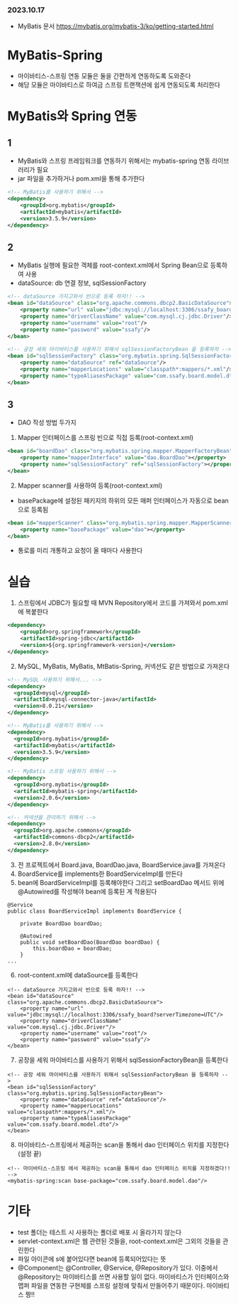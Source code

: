### 2023.10.17

- MyBatis 문서
https://mybatis.org/mybatis-3/ko/getting-started.html

# MyBatis-Spring
- 마이바티스-스프링 연동 모듈은 둘을 간편하게 연동하도록 도와준다
- 해당 모듈은 마이바티스로 하여금 스프링 트랜잭션에 쉽게 연동되도록 처리한다

# MyBatis와 Spring 연동
## 1
- MyBatis와 스프링 프레임워크를 연동하기 위해서는 mybatis-spring 연동 라이브러리가 필요
- jar 파일을 추가하거나 pom.xml을 통해 추가한다
```xml
<!-- MyBatis를 사용하기 위해서 -->
<dependency>
	<groupId>org.mybatis</groupId>
	<artifactId>mybatis</artifactId>
	<version>3.5.9</version>
</dependency>
```

## 2
- MyBatis 실행에 필요한 객체를 root-context.xml에서 Spring Bean으로 등록하여 사용
- dataSource: db 연결 정보, sqlSessionFactory
```xml
<!-- dataSource 가지고와서 빈으로 등록 하자!! -->
<bean id="dataSource" class="org.apache.commons.dbcp2.BasicDataSource">
	<property name="url" value="jdbc:mysql://localhost:3306/ssafy_board?serverTimezone=UTC"/>
	<property name="driverClassName" value="com.mysql.cj.jdbc.Driver"/>
	<property name="username" value="root"/>
	<property name="password" value="ssafy"/>
</bean>
	
<!-- 공장 세워 마이바티스를 사용하기 위해서 sqlSessionFactoryBean 을 등록하자 -->
<bean id="sqlSessionFactory" class="org.mybatis.spring.SqlSessionFactoryBean">
	<property name="dataSource" ref="dataSource"/>
	<property name="mapperLocations" value="classpath*:mappers/*.xml"/>
	<property name="typeAliasesPackage" value="com.ssafy.board.model.dto"/>
</bean>
```

## 3
- DAO 작성 방법 두가지
1. Mapper 인터페이스를 스프링 빈으로 직접 등록(root-context.xml)
```xml
<bean id="boardDao" class="org.mybatis.spring.mapper.MapperFactoryBean">
	<property name="mapperInterface" value="dao.BoardDao"></property>
	<property name="sqlSessionFactory" ref="sqlSessionFactory"></property>
</bean>
```
2. Mapper scanner를 사용하여 등록(root-context.xml)
- basePackage에 설정된 패키지의 하위의 모든 매퍼 인터페이스가 자동으로 bean으로 등록됨
```xml
<bean id="mapperScanner" class="org.mybatis.spring.mapper.MapperScannerConfigurer">
	<property name="basePackage" value="dao"></property>
</bean>
```

- 통로를 미리 개통하고 요청이 올 때마다 사용한다


# 실습
1. 스프링에서 JDBC가 필요할 때 MVN Repository에서 코드를 가져와서 pom.xml에 복붙한다
```xml
<dependency>
	<groupId>org.springframework</groupId>
	<artifactId>spring-jdbc</artifactId>
	<version>${org.springframework-version}</version>
</dependency>
```
2. MySQL, MyBatis, MyBatis, MtBatis-Spring, 커넥션도 같은 방법으로 가져온다
```xml
<!-- MySQL 사용하기 위해서... -->
<dependency>
  <groupId>mysql</groupId>
  <artifactId>mysql-connector-java</artifactId>
  <version>8.0.21</version>
</dependency>

<!-- MyBatis를 사용하기 위해서 -->
<dependency>
  <groupId>org.mybatis</groupId>
  <artifactId>mybatis</artifactId>
  <version>3.5.9</version>
</dependency>

<!-- MyBatis 스프링 사용하기 위해서 -->
<dependency>
  <groupId>org.mybatis</groupId>
  <artifactId>mybatis-spring</artifactId>
  <version>2.0.6</version>
</dependency>

<!-- 커넥션을 관리하기 위해서 -->
<dependency>
  <groupId>org.apache.commons</groupId>
  <artifactId>commons-dbcp2</artifactId>
  <version>2.8.0</version>
</dependency>
```
3. 전 프로젝트에서 Board.java, BoardDao.java, BoardService.java를 가져온다
4. BoardService를 implements한 BoardServiceImpl를 만든다
5. bean에 BoardServiceImpl를 등록해야한다 그리고 setBoardDao 메서드 위에 @Autowired를 작성해야 bean에 등록된 게 적용된다 
```spring
@Service
public class BoardServiceImpl implements BoardService {

	private BoardDao boardDao;
	
	@Autowired
	public void setBoardDao(BoardDao boardDao) {
		this.boardDao = boardDao;
	}
...
```
6. root-content.xml에 dataSource를 등록한다
```
<!-- dataSource 가지고와서 빈으로 등록 하자!! -->
<bean id="dataSource" class="org.apache.commons.dbcp2.BasicDataSource">
	<property name="url" value="jdbc:mysql://localhost:3306/ssafy_board?serverTimezone=UTC"/>
	<property name="driverClassName" value="com.mysql.cj.jdbc.Driver"/>
	<property name="username" value="root"/>
	<property name="password" value="ssafy"/>
</bean>
```
7. 공장을 세워 마이바티스를 사용하기 위해서 sqlSessionFactoryBean을 등록한다
```
<!-- 공장 세워 마이바티스를 사용하기 위해서 sqlSessionFactoryBean 을 등록하자 -->
<bean id="sqlSessionFactory" class="org.mybatis.spring.SqlSessionFactoryBean">
	<property name="dataSource" ref="dataSource"/>
	<property name="mapperLocations" value="classpath*:mappers/*.xml"/>
	<property name="typeAliasesPackage" value="com.ssafy.board.model.dto"/>
</bean>
```
8. 마이바티스-스프링에서 제공하는 scan을 통해서 dao 인터페이스 위치를 지정한다(설정 끝)
```
<!-- 마이바티스-스프링 에서 제공하는 scan을 통해서 dao 인터페이스 위치를 지정하겠다!! -->
<mybatis-spring:scan base-package="com.ssafy.board.model.dao"/>
```

# 기타
- test 폴더는 테스트 시 사용하는 폴더로 배포 시 올라가지 않는다
- servlet-context.xml은 웹 관련된 것들을, root-context.xml은 그외의 것들을 관린한다
- 파일 아이콘에 s에 붙어있다면 bean에 등록되어있다는 뜻
- @Component는 @Controller, @Service, @Repository가 있다. 이중에서 @Repository는 마이바티스를 쓰면 사용할 일이 없다. 마이바티스가 인터페이스와 맵퍼 파일을 연동한 구현체를 스프링 설정에 맞춰서 만들어주기 때문이다. 마이바티스 짱!!
